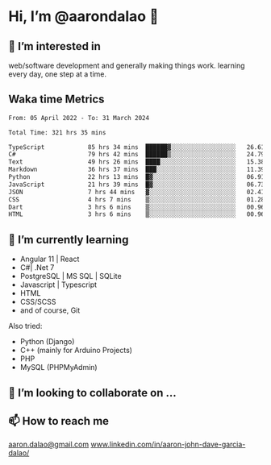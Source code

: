 # __Hi, I’m @aarondalao__ 👋 
## 👀 I’m interested in 
web/software development and generally making things work.
learning every day, one step at a time. 

## Waka time Metrics
<!--START_SECTION:waka-->

```txt
From: 05 April 2022 - To: 31 March 2024

Total Time: 321 hrs 35 mins

TypeScript            85 hrs 34 mins  ██████▓░░░░░░░░░░░░░░░░░░   26.61 %
C#                    79 hrs 42 mins  ██████▒░░░░░░░░░░░░░░░░░░   24.79 %
Text                  49 hrs 26 mins  ████░░░░░░░░░░░░░░░░░░░░░   15.38 %
Markdown              36 hrs 37 mins  ███░░░░░░░░░░░░░░░░░░░░░░   11.39 %
Python                22 hrs 13 mins  █▓░░░░░░░░░░░░░░░░░░░░░░░   06.91 %
JavaScript            21 hrs 39 mins  █▓░░░░░░░░░░░░░░░░░░░░░░░   06.73 %
JSON                  7 hrs 44 mins   ▓░░░░░░░░░░░░░░░░░░░░░░░░   02.41 %
CSS                   4 hrs 7 mins    ▒░░░░░░░░░░░░░░░░░░░░░░░░   01.28 %
Dart                  3 hrs 6 mins    ▒░░░░░░░░░░░░░░░░░░░░░░░░   00.96 %
HTML                  3 hrs 6 mins    ▒░░░░░░░░░░░░░░░░░░░░░░░░   00.96 %
```

<!--END_SECTION:waka-->

## 🌱 I’m currently learning 

- Angular 11 | React 
- C#| .Net 7
- PostgreSQL | MS SQL | SQLite
- Javascript | Typescript
- HTML 
- CSS/SCSS
- and of course, Git 


Also tried:
- Python (Django)
- C++ (mainly for Arduino Projects)
- PHP
- MySQL (PHPMyAdmin)


## 💞️ I’m looking to collaborate on ...

## 📫 How to reach me 
aaron.dalao@gmail.com
www.linkedin.com/in/aaron-john-dave-garcia-dalao/

<!---
aarondalao/aarondalao is a ✨ special ✨ repository because its `README.md` (this file) appears on your GitHub profile.
You can click the Preview link to take a look at your changes.
--->
